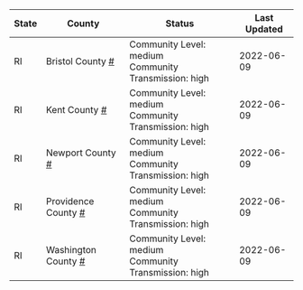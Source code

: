 State | County | Status | Last Updated
--- | --- | --- | --- 
RI | Bristol County <a href="#bristol_county">#</a> | <a name="bristol_county"></a>Community Level: medium<br/>Community Transmission: high | 2022-06-09
RI | Kent County <a href="#kent_county">#</a> | <a name="kent_county"></a>Community Level: medium<br/>Community Transmission: high | 2022-06-09
RI | Newport County <a href="#newport_county">#</a> | <a name="newport_county"></a>Community Level: medium<br/>Community Transmission: high | 2022-06-09
RI | Providence County <a href="#providence_county">#</a> | <a name="providence_county"></a>Community Level: medium<br/>Community Transmission: high | 2022-06-09
RI | Washington County <a href="#washington_county">#</a> | <a name="washington_county"></a>Community Level: medium<br/>Community Transmission: high | 2022-06-09

